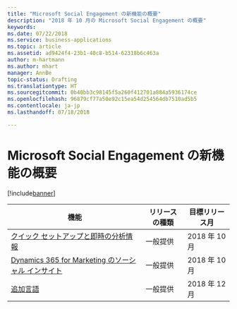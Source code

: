 ```yaml
---
title: "Microsoft Social Engagement の新機能の概要"
description: "2018 年 10 月の Microsoft Social Engagement の概要"
keywords: 
ms.date: 07/22/2018
ms.service: business-applications
ms.topic: article
ms.assetid: ad9424f4-23b1-40c8-b514-62318b6c463a
author: m-hartmann
ms.author: mhart
manager: AnnBe
topic-status: Drafting
ms.translationtype: HT
ms.sourcegitcommit: 0b40bb3c98145f5a260f412701a884a5936174ce
ms.openlocfilehash: 96879cf77a50e92c15ea54d254564db7510ad5b5
ms.contentlocale: ja-jp
ms.lasthandoff: 07/18/2018

---
```


#  <a name="summary-of-whats-new-in-microsoft-social-engagement"></a>Microsoft Social Engagement の新機能の概要

[!include[banner](../../includes/banner.md)]

| 機能                                                                                     | リリースの種類 | 目標リリース月 |
|---------------------------------------------------------------------------------------------|--------------|----------------------|
| [クイック セットアップと即時の分析情報](quick-setup.md)                                        | 一般提供           | 2018 年 10 月          |
| [Dynamics 365 for Marketing のソーシャル インサイト](social-insights-dynamics365-marketing.md) | 一般提供           | 2018 年 10 月          |
| [追加言語](additional-languages.md)                                           | 一般提供           | 2018 年 12 月         |

